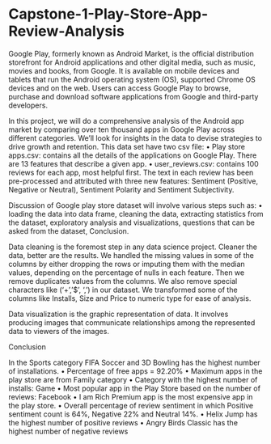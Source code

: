 # Capstone-1-Play-Store-App-Review-Analysis
Google Play, formerly known as Android Market, is the official distribution storefront for Android applications and other digital media, such as music, movies and books, from Google. It is available on mobile devices and tablets that run the Android operating system (OS), supported Chrome OS devices and on the web. Users can access Google Play to browse, purchase and download software applications from Google and third-party developers.

In this project, we will do a comprehensive analysis of the Android app market by comparing over ten thousand apps in Google Play across different categories. We’ll look for insights in the data to devise strategies to drive growth and retention. This data set have two csv file:
• Play store apps.csv: contains all the details of the applications on Google Play. There are 13 features that describe a given app.
• user_reviews.csv: contains 100 reviews for each app, most helpful first. The text in each review has been pre-processed and attributed with three new features: Sentiment (Positive, Negative or Neutral), Sentiment Polarity and Sentiment Subjectivity.

Discussion of Google play store dataset will involve various steps such as:
• loading the data into data frame, cleaning the data, extracting statistics from the dataset, exploratory analysis and visualizations, questions that can be asked from the dataset, Conclusion.

Data cleaning is the foremost step in any data science project. Cleaner the data, better are the results. We handled the missing values in some of the columns by either dropping the rows or imputing them with the median values, depending on the percentage of nulls in each feature. Then we remove duplicates values from the columns. We also remove special characters like (‘+’,’$’, ‘,’) in our dataset. We transformed some of the columns like Installs, Size and Price to numeric type for ease of analysis.

Data visualization is the graphic representation of data. It involves producing images that communicate relationships among the represented data to viewers of the images.

Conclusion

In the Sports category FIFA Soccer and 3D Bowling has the highest number of installations.
• Percentage of free apps = 92.20%
• Maximum apps in the play store are from Family category
• Category with the highest number of installs: Game
• Most popular app in the Play Store based on the number of reviews: Facebook
• I am Rich Premium app is the most expensive app in the play store.
• Overall percentage of review sentiment in which Positive sentiment count is 64%, Negative 22% and Neutral 14%.
• Helix Jump has the highest number of positive reviews
• Angry Birds Classic has the highest number of negative reviews

